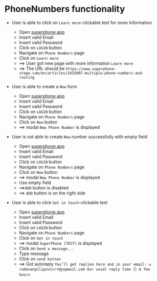 # PhoneNumbers functionality

* User is able to click on `Learn more`-clickable text for more information
  * Open [superphone app](https://app.superphone-stage.com/segments)
  * Insert valid Email
  * Insert valid Password
  * Click on `LOGIN` button
  * Navigate on `Phone Numbers` page
  * Click on `Learn more`
  * ==> User got new page with more information `Learn more`
  * ==> The URL should be `https://www.superphone-stage.com/en/articles/2425807-multiple-phone-numbers-and-routing`

* User is able to create a `New` form
  * Open [superphone app](https://app.superphone-stage.com/segments)
  * Insert valid Email
  * Insert valid Password
  * Click on `LOGIN` button
  * Navigate on `Phone Numbers` page
  * Click on `New` button
  * ==> modal `New Phone Number` is displayed

* User is not able to create `New` number successfully with empty field
    * Open [superphone app](https://app.superphone-stage.com/segments)
    * Insert valid Email
    * Insert valid Password
    * Click on `LOGIN` button
    * Navigate on `Phone Numbers` page
    * Click on `New` button
    * ==> modal `New Phone Number` is displayed
    * Use empty field
    * ==>`ADD` button is disabled
    * ==> `ADD` button is on the right side

* User is able to click `Get in touch`-clickable text
    * Open [superphone app](https://app.superphone-stage.com/segments)
    * Insert valid Email
    * Insert valid Password
    * Click on `LOGIN` button
    * Navigate on `Phone Numbers` page
    * Click on `Get in touch`
    * ==> modal `SuperPhone [TEST]` is displayed
    * Click on `Send a message...`
    * Type message
    * Click on `send button`
    * ==> Got autoreply  `You’ll get replies here and in your email:
      ✉️ radovanpilipovicrr@yopmail.com
      Our usual reply time
      🕒 A few hours` 